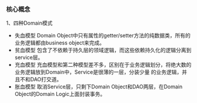 ### 核心概念

1、四种Domain模式
- 失血模型
Domain Object中只有属性的getter/setter方法的纯数据类，所有的业务逻辑都由business object来完成。
- 贫血模型
包含了不依赖于持久层的领域逻辑，而这些依赖持久化的逻辑分离到service层。
- 充血模型
充血模型和第二种模型差不多，区别在于业务逻辑划分，将绝大数的业务逻辑放到Domain中，Service是很薄的一层，分装少量
的业务逻辑，并且不和DAO打交道。
- 胀血模型
取消Service层，只剩下Domain Object和DAO两层，在Domain Object的Domain Logic上面封装事务。
